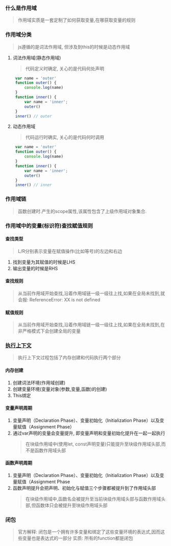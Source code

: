 ### 什么是作用域
> 作用域实质是一套定制了如何获取变量,在哪获取变量的规则

### 作用域分类
> js遵循的是词法作用域, 但涉及到this的时候是动态作用域
1. 词法作用域(静态作用域)
   > 代码定义时确定, 关心的是代码何处声明
   ```js
    var name = 'outer'
    function outer() {
        console.log(name)
    }
    function inner() {
        var name = 'inner';
        outer()
    }
    inner() // outer
   ```
2. 动态作用域
   > 代码运行时确实, 关心的是代码何时调用
   ```js
    var name = 'outer'
    function outer() {
        console.log(name)
    }
    function inner() {
        var name = 'inner';
        outer()
    }
    inner() // inner
   ```
### 作用域链
> 函数创建时.产生的scope属性,该属性包含了上级作用域对象集合.

### 作用域中的变量(标识符)查找赋值规则
#### 查找类型
> L/R分别表示变量在赋值操作(比如等号)的左边和右边
1. 找到变量为其赋值的时候是LHS
2. 输出变量的时候是RHS
#### 查找规则
> 从当前作用域开始查找,沿着作用域链一级一级往上找,如果在全局未找到,就会报: ReferenceError: XX is not defined
#### 赋值规则
> 从当前作用域开始查找,沿着作用域链一级一级往上找,如果在全局未找到,在非严格模式下会创建全局的变量

### [执行上下文](./执行上下文.md)
> 执行上下文过程包括了内存创建和代码执行两个部分
#### 内存创建
1. 创建词法环境(作用域创建)
2. 创建变量环境(变量对象(参数,变量,函数)的创建)
3. This绑定
   
#### 变量声明周期
1. 变量声明（Declaration Phase）、变量初始化（Initialization Phase）以及变量赋值（Assignment Phase）
2. 通过var声明的变量会变量提升, 即变量声明和变量初始化提升在一起一起执行
   > 在块级作用域中(使用let, const声明变量)只能提升至块级作用域头部,而不是函数作用域头部

#### 函数声明周期
1. 变量声明（Declaration Phase）、变量初始化（Initialization Phase）以及变量赋值（Assignment Phase
2. 函数声明提升会把声明、初始化与赋值三个步骤都被提升到了作用域头部
    > 在块级作用域中,函数名会被提升至当前块级作用域头部与函数作用域头部,但函数体只会被提升至块级作用域头部

### 闭包
> 官方解释: 闭包是一个拥有许多变量和绑定了这些变量环境的表达式,因而这些变量也是表达式的一部分
> 实质: 所有的function都是闭包
